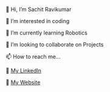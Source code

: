 👋 Hi, I’m Sachit Ravikumar

👀 I’m interested in coding

🌱 I’m currently learning Robotics

💞 I’m looking to collaborate on Projects

📫 How to reach me...

🔗 [My LinkedIn](https://www.linkedin.com/in/sachit-ravikumar/)

📃 [My Website](https://portfolio-6602.vercel.app)


<!---
Sachit6602/Sachit6602 is a ✨ special ✨ repository because its `README.md` (this file) appears on your GitHub profile.
You can click the Preview link to take a look at your changes.
--->
